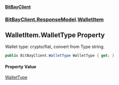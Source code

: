 #### [BitBayClient](./index.md 'index')
### [BitBayClient.ResponseModel](./BitBayClient-ResponseModel.md 'BitBayClient.ResponseModel').[WalletItem](./BitBayClient-ResponseModel-WalletItem.md 'BitBayClient.ResponseModel.WalletItem')
## WalletItem.WalletType Property
Wallet type: crypto/fiat, convert from Type string.  
```csharp
public BitBayClient.WalletType WalletType { get; }
```
#### Property Value
[WalletType](./BitBayClient-WalletType.md 'BitBayClient.WalletType')  
